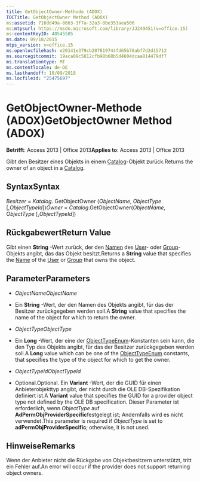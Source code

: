 ```yaml
---
title: GetObjectOwner-Methode (ADOX)
TOCTitle: GetObjectOwner Method (ADOX)
ms:assetid: 716dd49a-8663-3f7a-32a3-0be353aea506
ms:mtpsurl: https://msdn.microsoft.com/library/JJ249451(v=office.15)
ms:contentKeyID: 48545585
ms.date: 09/18/2015
mtps_version: v=office.15
ms.openlocfilehash: e20141e379cb207819744fd65b78abf7d2d15712
ms.sourcegitcommit: 19aca09c5812cfb98b68b5d4604dcaa814479df7
ms.translationtype: MT
ms.contentlocale: de-DE
ms.lasthandoff: 10/09/2018
ms.locfileid: "25475697"
---
```

# <a name="getobjectowner-method-adox"></a><span data-ttu-id="a7135-102">GetObjectOwner-Methode (ADOX)</span><span class="sxs-lookup"><span data-stu-id="a7135-102">GetObjectOwner Method (ADOX)</span></span>


<span data-ttu-id="a7135-103">**Betrifft**: Access 2013 | Office 2013</span><span class="sxs-lookup"><span data-stu-id="a7135-103">**Applies to**: Access 2013 | Office 2013</span></span>


<span data-ttu-id="a7135-104">Gibt den Besitzer eines Objekts in einem [Catalog](catalog-object-adox.md)-Objekt zurück.</span><span class="sxs-lookup"><span data-stu-id="a7135-104">Returns the owner of an object in a [Catalog](catalog-object-adox.md).</span></span>

## <a name="syntax"></a><span data-ttu-id="a7135-105">Syntax</span><span class="sxs-lookup"><span data-stu-id="a7135-105">Syntax</span></span>

<span data-ttu-id="a7135-106">*Besitzer* = *Katalog*. GetObjectOwner (*ObjectName*, *ObjectType* \[,*ObjectTypeId*\])</span><span class="sxs-lookup"><span data-stu-id="a7135-106">*Owner* = *Catalog*.GetObjectOwner(*ObjectName*, *ObjectType* \[,*ObjectTypeId*\])</span></span>

## <a name="return-value"></a><span data-ttu-id="a7135-107">Rückgabewert</span><span class="sxs-lookup"><span data-stu-id="a7135-107">Return Value</span></span>

<span data-ttu-id="a7135-108">Gibt einen **String** -Wert zurück, der den [Namen](name-property-adox.md) des [User](user-object-adox.md)- oder [Group](group-object-adox.md)-Objekts angibt, das das Objekt besitzt.</span><span class="sxs-lookup"><span data-stu-id="a7135-108">Returns a **String** value that specifies the [Name](name-property-adox.md) of the [User](user-object-adox.md) or [Group](group-object-adox.md) that owns the object.</span></span>

## <a name="parameters"></a><span data-ttu-id="a7135-109">Parameter</span><span class="sxs-lookup"><span data-stu-id="a7135-109">Parameters</span></span>

  - <span data-ttu-id="a7135-110">*ObjectName*</span><span class="sxs-lookup"><span data-stu-id="a7135-110">*ObjectName*</span></span>

  - <span data-ttu-id="a7135-111">Ein **String** -Wert, der den Namen des Objekts angibt, für das der Besitzer zurückgegeben werden soll.</span><span class="sxs-lookup"><span data-stu-id="a7135-111">A **String** value that specifies the name of the object for which to return the owner.</span></span>

  - <span data-ttu-id="a7135-112">*ObjectType*</span><span class="sxs-lookup"><span data-stu-id="a7135-112">*ObjectType*</span></span>

  - <span data-ttu-id="a7135-113">Ein **Long** -Wert, der eine der [ObjectTypeEnum](objecttypeenum.md)-Konstanten sein kann, die den Typ des Objekts angibt, für das der Besitzer zurückgegeben werden soll.</span><span class="sxs-lookup"><span data-stu-id="a7135-113">A **Long** value which can be one of the [ObjectTypeEnum](objecttypeenum.md) constants, that specifies the type of the object for which to get the owner.</span></span>

  - <span data-ttu-id="a7135-114">*ObjectTypeId*</span><span class="sxs-lookup"><span data-stu-id="a7135-114">*ObjectTypeId*</span></span>

  - <span data-ttu-id="a7135-115">Optional.</span><span class="sxs-lookup"><span data-stu-id="a7135-115">Optional.</span></span> <span data-ttu-id="a7135-116">Ein **Variant** -Wert, der die GUID für einen Anbieterobjekttyp angibt, der nicht durch die OLE DB-Spezifikation definiert ist.</span><span class="sxs-lookup"><span data-stu-id="a7135-116">A **Variant** value that specifies the GUID for a provider object type not defined by the OLE DB specification.</span></span> <span data-ttu-id="a7135-117">Dieser Parameter ist erforderlich, wenn *ObjectType* auf **AdPermObjProviderSpecific**festgelegt ist; Andernfalls wird es nicht verwendet.</span><span class="sxs-lookup"><span data-stu-id="a7135-117">This parameter is required if *ObjectType* is set to **adPermObjProviderSpecific**; otherwise, it is not used.</span></span>

## <a name="remarks"></a><span data-ttu-id="a7135-118">Hinweise</span><span class="sxs-lookup"><span data-stu-id="a7135-118">Remarks</span></span>

<span data-ttu-id="a7135-119">Wenn der Anbieter nicht die Rückgabe von Objektbesitzern unterstützt, tritt ein Fehler auf.</span><span class="sxs-lookup"><span data-stu-id="a7135-119">An error will occur if the provider does not support returning object owners.</span></span>

